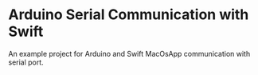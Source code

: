 # Arduino Serial Communication with Swift
An example project for Arduino and Swift MacOsApp communication with serial port.
